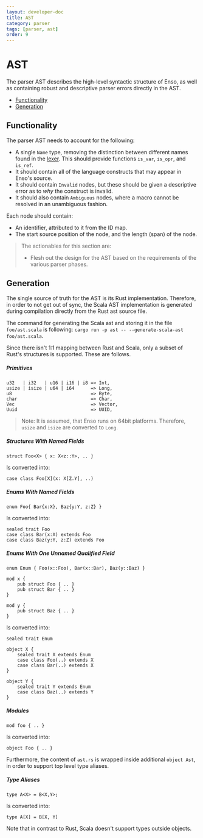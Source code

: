 ```yaml
---
layout: developer-doc
title: AST
category: parser
tags: [parser, ast]
order: 9
---
```


# AST

The parser AST describes the high-level syntactic structure of Enso, as well as
containing robust and descriptive parser errors directly in the AST.

<!-- MarkdownTOC levels="2,3" autolink="true" -->

- [Functionality](#functionality)
- [Generation](#generation)

<!-- /MarkdownTOC -->

## Functionality

The parser AST needs to account for the following:

- A single `Name` type, removing the distinction between different names found
  in the [lexer](./lexer.md). This should provide functions `is_var`, `is_opr`,
  and `is_ref`.
- It should contain all of the language constructs that may appear in Enso's
  source.
- It should contain `Invalid` nodes, but these should be given a descriptive
  error as to _why_ the construct is invalid.
- It should also contain `Ambiguous` nodes, where a macro cannot be resolved in
  an unambiguous fashion.

Each node should contain:

- An identifier, attributed to it from the ID map.
- The start source position of the node, and the length (span) of the node.

> The actionables for this section are:
>
> - Flesh out the design for the AST based on the requirements of the various
>   parser phases.

## Generation

The single source of truth for the AST is its Rust implementation. Therefore, in
order to not get out of sync, the Scala AST implementation is generated during
compilation directly from the Rust ast source file.

The command for generating the Scala ast and storing it in the file
`foo/ast.scala` is following:
`cargo run -p ast -- --generate-scala-ast foo/ast.scala`.

Since there isn't 1:1 mapping between Rust and Scala, only a subset of Rust's
structures is supported. These are follows.

##### Primitives

```
u32   | i32   | u16 | i16 | i8 => Int,
usize | isize | u64 | i64      => Long,
u8                             => Byte,
char                           => Char,
Vec                            => Vector,
Uuid                           => UUID,
```

> Note: It is assumed, that Enso runs on 64bit platforms. Therefore, `usize` and
> `isize` are converted to `Long`.

##### Structures With Named Fields

```
struct Foo<X> { x: X<z::Y>, .. }
```

Is converted into:

```
case class Foo[X](x: X[Z.Y], ..)
```

##### Enums With Named Fields

```
enum Foo{ Bar{x:X}, Baz{y:Y, z:Z} }
```

Is converted into:

```
sealed trait Foo
case class Bar(x:X) extends Foo
case class Baz(y:Y, z:Z) extends Foo
```

##### Enums With One Unnamed Qualified Field

```
enum Enum { Foo(x::Foo), Bar(x::Bar), Baz(y::Baz) }

mod x {
    pub struct Foo { .. }
    pub struct Bar { .. }
}

mod y {
    pub struct Baz { .. }
}
```

Is converted into:

```
sealed trait Enum

object X {
    sealed trait X extends Enum
    case class Foo(..) extends X
    case class Bar(..) extends X
}

object Y {
    sealed trait Y extends Enum
    case class Baz(..) extends Y
}
```

##### Modules

```
mod foo { .. }
```

Is converted into:

```
object Foo { .. }
```

Furthermore, the content of `ast.rs` is wrapped inside additional `object Ast`,
in order to support top level type aliases.

##### Type Aliases

```
type A<X> = B<X,Y>;
```

Is converted into:

```
type A[X] = B[X, Y]
```

Note that in contrast to Rust, Scala doesn't support types outside objects.
